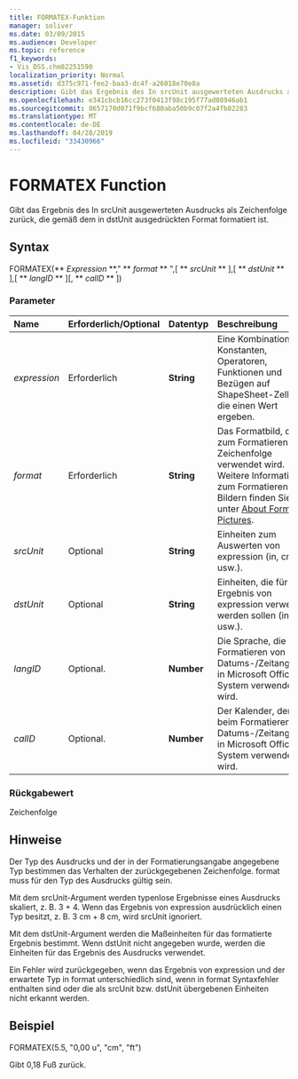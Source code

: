 ```yaml
---
title: FORMATEX-Funktion
manager: soliver
ms.date: 03/09/2015
ms.audience: Developer
ms.topic: reference
f1_keywords:
- Vis_DSS.chm82251590
localization_priority: Normal
ms.assetid: d375c971-fee2-baa3-dc4f-a26018e70e8a
description: Gibt das Ergebnis des In srcUnit ausgewerteten Ausdrucks als Zeichenfolge zurück, die gemäß dem in dstUnit ausgedrückten Format formatiert ist.
ms.openlocfilehash: e341cbcb16cc273f0413f98c195f77ad08946ab1
ms.sourcegitcommit: 8657170d071f9bcf680aba50b9c07f2a4fb82283
ms.translationtype: MT
ms.contentlocale: de-DE
ms.lasthandoff: 04/28/2019
ms.locfileid: "33430966"
---
```

# <a name="formatex-function"></a>FORMATEX Function

Gibt das Ergebnis des In srcUnit ausgewerteten Ausdrucks als Zeichenfolge zurück, die gemäß dem in dstUnit ausgedrückten Format formatiert ist.
  
## <a name="syntax"></a>Syntax

FORMATEX(** *Expression* **," ** *format* ** ",[ ** *srcUnit* ** ],[ ** *dstUnit* ** ],[ ** *langID* ** ][, ** *calID* ** ]) 
  
### <a name="parameters"></a>Parameter

|**Name**|**Erforderlich/Optional**|**Datentyp**|**Beschreibung**|
|:-----|:-----|:-----|:-----|
| _expression_ <br/> |Erforderlich  <br/> |**String** <br/> |Eine Kombination aus Konstanten, Operatoren, Funktionen und Bezügen auf ShapeSheet-Zellen, die einen Wert ergeben.  <br/> |
| _format_ <br/> |Erforderlich  <br/> |**String** <br/> |Das Formatbild, das zum Formatieren der Zeichenfolge verwendet wird. Weitere Informationen zum Formatieren von Bildern finden Sie unter [About Format Pictures](about-format-pictures.md).  <br/> |
| _srcUnit_ <br/> |Optional  <br/> |**String** <br/> | Einheiten zum Auswerten von expression (in, cm usw.).  <br/> |
| _dstUnit_ <br/> |Optional  <br/> |**String** <br/> |Einheiten, die für das Ergebnis von expression verwendet werden sollen (in, cm usw.).  <br/> |
| _langID_ <br/> |Optional.  <br/> |**Number** <br/> |Die Sprache, die beim Formatieren von Datums-/Zeitangaben in Microsoft Office System verwendet wird.  <br/> |
| _calID_ <br/> |Optional.  <br/> |**Number** <br/> |Der Kalender, der beim Formatieren von Datums-/Zeitangaben in Microsoft Office System verwendet wird.  <br/> |
   
### <a name="return-value"></a>Rückgabewert

Zeichenfolge
  
## <a name="remarks"></a>Hinweise

Der Typ des Ausdrucks und der in der Formatierungsangabe angegebene Typ bestimmen das Verhalten der zurückgegebenen Zeichenfolge. format muss für den Typ des Ausdrucks gültig sein.
  
Mit dem srcUnit-Argument werden typenlose Ergebnisse eines Ausdrucks skaliert, z. B. 3 + 4. Wenn das Ergebnis von expression ausdrücklich einen Typ besitzt, z. B. 3 cm + 8 cm, wird srcUnit ignoriert.
  
Mit dem dstUnit-Argument werden die Maßeinheiten für das formatierte Ergebnis bestimmt. Wenn dstUnit nicht angegeben wurde, werden die Einheiten für das Ergebnis des Ausdrucks verwendet.
  
Ein Fehler wird zurückgegeben, wenn das Ergebnis von expression und der erwartete Typ in format unterschiedlich sind, wenn in format Syntaxfehler enthalten sind oder die als srcUnit bzw. dstUnit übergebenen Einheiten nicht erkannt werden.
  
## <a name="example"></a>Beispiel

FORMATEX(5.5, "0,00 u", "cm", "ft") 
  
Gibt 0,18 Fuß zurück. 
  

